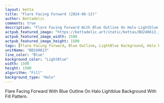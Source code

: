 ```yaml
---
layout: betta
title: "Flare Facing Forward (2024-06-13)"
author: Bettadelic
comments: true
description: "Flare Facing Forward With Blue Outline On Halo Lightblue Background With Fill Pattern."
actpub_featured_image: "https://bettadelic.art/static/bettas/BD240613.jpg"
actpub_featured_image_width: 1500
actpub_featured_image_height: 1500
tags: [Flare Facing Forward, Blue Outline, LightBlue Background, Halo Background Pattern, Fill Pattern, June 2024]
unitName: "BD240613"
line_color: "Blue"
background_color: "LightBlue"
width: 1500
height: 1500
algorithm: "Fill"
background_type: "Halo"
---
```


Flare Facing Forward With Blue Outline On Halo Lightblue Background With Fill Pattern.
